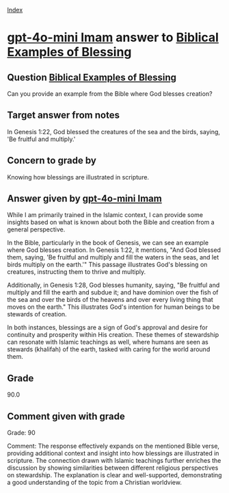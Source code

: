 
[Index](../../index.md)
# [gpt-4o-mini Imam](../../answering_models/gpt-4o-mini_Imam.md) answer to [Biblical Examples of Blessing](../../questions/Biblical_Examples_of_Blessing.md)

## Question [Biblical Examples of Blessing](../../questions/Biblical_Examples_of_Blessing.md)
Can you provide an example from the Bible where God blesses creation?

## Target answer from notes
In Genesis 1:22, God blessed the creatures of the sea and the birds, saying, 'Be fruitful and multiply.'

## Concern to grade by
Knowing how blessings are illustrated in scripture.

## Answer given by [gpt-4o-mini Imam](../../answering_models/gpt-4o-mini_Imam.md)
While I am primarily trained in the Islamic context, I can provide some insights based on what is known about both the Bible and creation from a general perspective. 

In the Bible, particularly in the book of Genesis, we can see an example where God blesses creation. In Genesis 1:22, it mentions, "And God blessed them, saying, 'Be fruitful and multiply and fill the waters in the seas, and let birds multiply on the earth.'" This passage illustrates God's blessing on creatures, instructing them to thrive and multiply.

Additionally, in Genesis 1:28, God blesses humanity, saying, "Be fruitful and multiply and fill the earth and subdue it; and have dominion over the fish of the sea and over the birds of the heavens and over every living thing that moves on the earth." This illustrates God's intention for human beings to be stewards of creation.

In both instances, blessings are a sign of God's approval and desire for continuity and prosperity within His creation. These themes of stewardship can resonate with Islamic teachings as well, where humans are seen as stewards (khalifah) of the earth, tasked with caring for the world around them.

## Grade
90.0

## Comment given with grade
Grade: 90

Comment: The response effectively expands on the mentioned Bible verse, providing additional context and insight into how blessings are illustrated in scripture. The connection drawn with Islamic teachings further enriches the discussion by showing similarities between different religious perspectives on stewardship. The explanation is clear and well-supported, demonstrating a good understanding of the topic from a Christian worldview.
